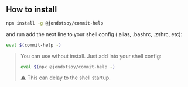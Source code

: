 ## How to install

```sh
npm install -g @jondotsoy/commit-help
```

and run add the next line to your shell config (.alias, .bashrc, .zshrc, etc):

```sh
eval $(commit-help -)
```

> You can use wthout install. Just add into your shell config:
>
> ```sh
> eval $(npx @jondotsoy/commit-help -)
> ```
>
> ⚠️ This can delay to the shell startup.
